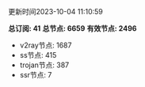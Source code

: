 更新时间2023-10-04 11:10:59

**总订阅: 41**
**总节点: 6659**
**有效节点: 2496**
- v2ray节点: 1687
- ss节点: 415
- trojan节点: 387
- ssr节点: 7
